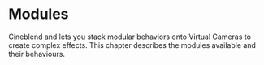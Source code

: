 # Modules
Cineblend and lets you stack modular behaviors onto Virtual Cameras to create complex effects. This chapter describes the modules available and their behaviours.